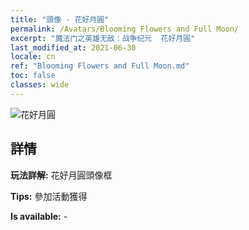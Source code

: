 ```yaml
---
title: "頭像 - 花好月圓"
permalink: /Avatars/Blooming Flowers and Full Moon/
excerpt: "魔法门之英雄无敌：战争纪元  花好月圓"
last_modified_at: 2021-06-30
locale: cn
ref: "Blooming Flowers and Full Moon.md"
toc: false
classes: wide
---
```

 ![花好月圓](/images/a/avatarFrame_32.png)

## 詳情

 **玩法詳解:** 花好月圓頭像框 

 **Tips:** 參加活動獲得 

 **Is available:**  - 

